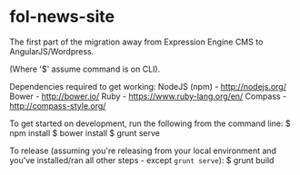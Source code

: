 # fol-news-site
The first part of the migration away from Expression Engine CMS to AngularJS/Wordpress.

(Where '$' assume command is on CLI).

Dependencies required to get working:
NodeJS (npm) - http://nodejs.org/
Bower - http://bower.io/
Ruby - https://www.ruby-lang.org/en/
Compass - http://compass-style.org/

To get started on development, run the following from the command line:
$ npm install
$ bower install
$ grunt serve

To release (assuming you're releasing from your local environment and you've installed/ran all other steps - except `grunt serve`):
$ grunt build
